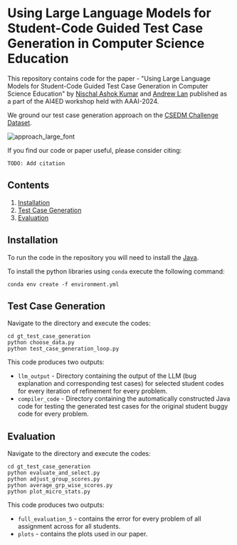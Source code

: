 # Using Large Language Models for Student-Code Guided Test Case Generation in Computer Science Education

This repository contains code for the paper - "Using Large Language Models for Student-Code Guided Test Case Generation in Computer Science Education" by [Nischal Ashok Kumar](https://nish-19.github.io/) and [Andrew Lan](https://people.umass.edu/~andrewlan/) published as a part of the AI4ED workshop held with AAAI-2024.

We ground our test case generation approach on the [CSEDM Challenge Dataset](https://sites.google.com/ncsu.edu/csedm-dc-2021/dataset?authuser=0).

![approach_large_font](https://github.com/umass-ml4ed/question-gen-aug-ranking/assets/41947720/504602f3-9cfa-48cf-b929-cb61165ba8e2)

If you find our code or paper useful, please consider citing:
```
TODO: Add citation
```

## Contents 

1. [Installation](#installation) 
2. [Test Case Generation](#test-case-generation)
3. [Evaluation](#evaluation)

## Installation

To run the code in the repository you will need to install the [Java](https://www.java.com/en/download/help/log_files.html).

To install the python libraries using ```conda``` execute the following command: 

```
conda env create -f environment.yml
```

## Test Case Generation 

Navigate to the directory and execute the codes:

```
cd gt_test_case_generation
python choose_data.py
python test_case_generation_loop.py
```

This code produces two outputs:
* ```llm_output``` - Directory containing the output of the LLM (bug explanation and corresponding test cases) for selected student codes for every iteration of refinement for every problem. 
* ```compiler_code``` - Directory containing the automatically constructed Java code for testing the generated test cases for the original student buggy code for every problem.

## Evaluation 

Navigate to the directory and execute the codes:

```
cd gt_test_case_generation
python evaluate_and_select.py 
python adjust_group_scores.py
python average_grp_wise_scores.py
python plot_micro_stats.py
```

This code produces two outputs: 
* ```full_evaluation_5``` - contains the error for every problem of all assignment across for all students. 
* ```plots``` - contains the plots used in our paper. 